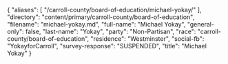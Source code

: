 {
  "aliases": [
    "/carroll-county/board-of-education/michael-yokay/"
  ],
  "directory": "content/primary/carroll-county/board-of-education",
  "filename": "michael-yokay.md",
  "full-name": "Michael Yokay",
  "general-only": false,
  "last-name": "Yokay",
  "party": "Non-Partisan",
  "race": "carroll-county/board-of-education",
  "residence": "Westminster",
  "social-fb": "YokayforCarroll",
  "survey-response": "SUSPENDED",
  "title": "Michael Yokay"
}
